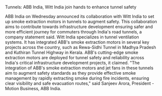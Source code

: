 Tunnels: ABB India, Witt India join hands to enhance tunnel safety

ABB India on Wednesday announced its collaboration with Witt India to set up smoke extraction motors in tunnels to augment safety. This collaboration aims to contribute towards infrastructure development ensuring safer and more efficient journey for commuters through India's road tunnels, a company statement said. Witt India specializes in tunnel ventilation systems. It has integrated ABB's smoke extraction motors in several key projects across the country, such as Rewa-Sidhi Tunnel in Madhya Pradesh and Kuthiran Tunnel Highway in Kerala.  ABB's cutting-edge smoke extraction motors are deployed for tunnel safety and reliability across India's critical infrastructure development projects, it claimed. "The integration of ABB's smoke extraction motors and jet fans in these tunnels aim to augment safety standards as they provide effective smoke management by rapidly extracting smoke during fire incidents, ensuring clear visibility and safe evacuation routes," said Sanjeev Arora, President - Motion Business, ABB India.